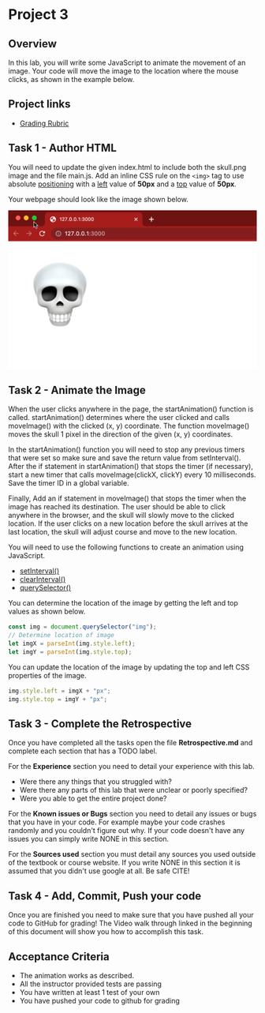 # Project 3

## Overview

In this lab, you will write some JavaScript to animate the movement of an image.
Your code will move the image to the location where the mouse clicks, as shown
in the example below.

## Project links

* [Grading Rubric](https://shanepanter.com/cs208/grading-rubric.html)

## Task 1 - Author HTML

You will need to update the given index.html to include both the skull.png
image and the file main.js. Add an inline CSS rule on the ```<img>``` tag to use absolute
[positioning](https://developer.mozilla.org/en-US/docs/Web/CSS/position) with a
[left](https://developer.mozilla.org/en-US/docs/Web/CSS/left) value of **50px**
and a [top](https://developer.mozilla.org/en-US/docs/Web/CSS/top) value of
**50px**.

Your webpage should look like the image shown below.

![example1](img/example1.png)

## Task 2 - Animate the Image

When the user clicks anywhere in the page, the startAnimation() function is
called. startAnimation() determines where the user clicked and calls moveImage()
with the clicked (x, y) coordinate. The function moveImage() moves the skull 1
pixel in the direction of the given (x, y) coordinates.

In the startAnimation() function you will need to stop any previous timers that
were set so make sure and save the return value from setInterval(). After the if
statement in startAnimation() that stops the timer (if necessary), start a new
timer that calls moveImage(clickX, clickY) every 10 milliseconds. Save the timer
ID in a global variable.

Finally, Add an if statement in moveImage() that stops the timer when the image
has reached its destination. The user should be able to click anywhere
in the browser, and the skull will slowly move to the clicked location. If the
user clicks on a new location before the skull arrives at the last location, the
skull will adjust course and move to the new location.

You will need to use the following functions to create an animation using
JavaScript.

* [setInterval()](https://developer.mozilla.org/en-US/docs/Web/API/setInterval)
* [clearInterval()](https://developer.mozilla.org/en-US/docs/Web/API/clearInterval)
* [querySelector()]([mozilla](https://developer.mozilla.org/en-US/docs/Web/API/Document/querySelector))

You can determine the location of the image by getting the left and top values
as shown below.

```JavaScript
const img = document.querySelector("img");
// Determine location of image
let imgX = parseInt(img.style.left);
let imgY = parseInt(img.style.top);
```

You can update the location of the image by updating the top and left CSS
properties of the image.

```JavaScript
img.style.left = imgX + "px";
img.style.top = imgY + "px";
```

## Task 3 - Complete the Retrospective

Once you have completed all the tasks open the file **Retrospective.md** and
complete each section that has a TODO label.

For the **Experience** section you need to detail your experience with this lab.

* Were there any things that you struggled with?
* Were there any parts of this lab that were unclear or poorly specified?
* Were you able to get the entire project done?

For the **Known issues or Bugs** section you need to detail any issues or bugs
that you have in your code. For example maybe your code crashes randomly and you
couldn't figure out why. If your code doesn't have any issues you can simply
write NONE in this section.

For the **Sources used** section you must detail any sources you used outside of
the textbook or course website. If you write NONE in this section it is assumed
that you didn't use google at all. Be safe CITE!

## Task 4 - Add, Commit, Push your code

Once you are finished you need to make sure that you have pushed all your code
to GitHub for grading! The Video walk through linked in the beginning of this
document will show you how to accomplish this task.

## Acceptance Criteria

* The animation works as described.
* All the instructor provided tests are passing
* You have written at least 1 test of your own
* You have pushed your code to github for grading
